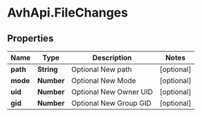 # AvhApi.FileChanges

## Properties

Name | Type | Description | Notes
------------ | ------------- | ------------- | -------------
**path** | **String** | Optional New path | [optional] 
**mode** | **Number** | Optional New Mode | [optional] 
**uid** | **Number** | Optional New Owner UID | [optional] 
**gid** | **Number** | Optional New Group GID | [optional] 


